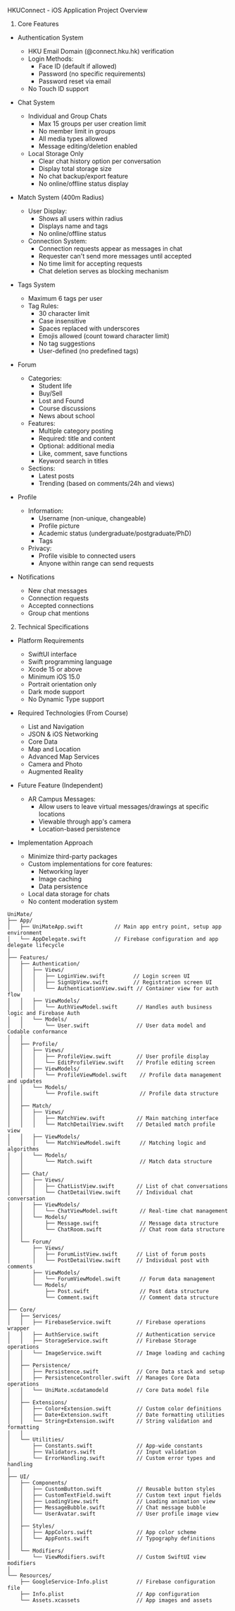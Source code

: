 HKUConnect - iOS Application Project Overview
1. Core Features
- Authentication System
  - HKU Email Domain (@connect.hku.hk) verification
  - Login Methods:
    - Face ID (default if allowed)
    - Password (no specific requirements)
    - Password reset via email
  - No Touch ID support

- Chat System
  - Individual and Group Chats
    - Max 15 groups per user creation limit
    - No member limit in groups
    - All media types allowed
    - Message editing/deletion enabled
  - Local Storage Only
    - Clear chat history option per conversation
    - Display total storage size
    - No chat backup/export feature
    - No online/offline status display
    
- Match System (400m Radius)
  - User Display:
    - Shows all users within radius
    - Displays name and tags
    - No online/offline status
  - Connection System:
    - Connection requests appear as messages in chat
    - Requester can't send more messages until accepted
    - No time limit for accepting requests
    - Chat deletion serves as blocking mechanism
    
- Tags System
  - Maximum 6 tags per user
  - Tag Rules:
    - 30 character limit
    - Case insensitive
    - Spaces replaced with underscores
    - Emojis allowed (count toward character limit)
    - No tag suggestions
    - User-defined (no predefined tags)
    
- Forum
  - Categories:
    - Student life
    - Buy/Sell
    - Lost and Found
    - Course discussions
    - News about school
  - Features:
    - Multiple category posting
    - Required: title and content
    - Optional: additional media
    - Like, comment, save functions
    - Keyword search in titles
  - Sections:
    - Latest posts
    - Trending (based on comments/24h and views)
    
- Profile
  - Information:
    - Username (non-unique, changeable)
    - Profile picture
    - Academic status (undergraduate/postgraduate/PhD)
    - Tags
  - Privacy:
    - Profile visible to connected users
    - Anyone within range can send requests
    
- Notifications
  - New chat messages
  - Connection requests
  - Accepted connections
  - Group chat mentions
  
2. Technical Specifications

- Platform Requirements
  - SwiftUI interface
  - Swift programming language
  - Xcode 15 or above
  - Minimum iOS 15.0
  - Portrait orientation only
  - Dark mode support
  - No Dynamic Type support
  
- Required Technologies (From Course)
  - List and Navigation
  - JSON & iOS Networking
  - Core Data
  - Map and Location
  - Advanced Map Services
  - Camera and Photo
  - Augmented Reality
  
- Future Feature (Independent)

  - AR Campus Messages:
    - Allow users to leave virtual messages/drawings at specific locations
    - Viewable through app's camera
    - Location-based persistence
  
- Implementation Approach
  - Minimize third-party packages
  - Custom implementations for core features:
    - Networking layer
    - Image caching
    - Data persistence
  - Local data storage for chats
  - No content moderation system

```
UniMate/
├── App/
│   ├── UniMateApp.swift          // Main app entry point, setup app environment
│   └── AppDelegate.swift         // Firebase configuration and app delegate lifecycle
│
├── Features/
│   ├── Authentication/
│   │   ├── Views/
│   │   │   ├── LoginView.swift         // Login screen UI
│   │   │   ├── SignUpView.swift        // Registration screen UI
│   │   │   └── AuthenticationView.swift // Container view for auth flow
│   │   ├── ViewModels/
│   │   │   └── AuthViewModel.swift      // Handles auth business logic and Firebase Auth
│   │   └── Models/
│   │       └── User.swift               // User data model and Codable conformance
│   │
│   ├── Profile/
│   │   ├── Views/
│   │   │   ├── ProfileView.swift        // User profile display
│   │   │   └── EditProfileView.swift    // Profile editing screen
│   │   ├── ViewModels/
│   │   │   └── ProfileViewModel.swift    // Profile data management and updates
│   │   └── Models/
│   │       └── Profile.swift             // Profile data structure
│   │
│   ├── Match/
│   │   ├── Views/
│   │   │   ├── MatchView.swift          // Main matching interface
│   │   │   └── MatchDetailView.swift    // Detailed match profile view
│   │   ├── ViewModels/
│   │   │   └── MatchViewModel.swift      // Matching logic and algorithms
│   │   └── Models/
│   │       └── Match.swift               // Match data structure
│   │
│   ├── Chat/
│   │   ├── Views/
│   │   │   ├── ChatListView.swift       // List of chat conversations
│   │   │   └── ChatDetailView.swift     // Individual chat conversation
│   │   ├── ViewModels/
│   │   │   └── ChatViewModel.swift       // Real-time chat management
│   │   └── Models/
│   │       ├── Message.swift             // Message data structure
│   │       └── ChatRoom.swift            // Chat room data structure
│   │
│   └── Forum/
│       ├── Views/
│       │   ├── ForumListView.swift      // List of forum posts
│       │   └── PostDetailView.swift     // Individual post with comments
│       ├── ViewModels/
│       │   └── ForumViewModel.swift      // Forum data management
│       └── Models/
│           ├── Post.swift                // Post data structure
│           └── Comment.swift             // Comment data structure
│
├── Core/
│   ├── Services/
│   │   ├── FirebaseService.swift        // Firebase operations wrapper
│   │   ├── AuthService.swift            // Authentication service
│   │   ├── StorageService.swift         // Firebase Storage operations
│   │   └── ImageService.swift           // Image loading and caching
│   │
│   ├── Persistence/
│   │   ├── Persistence.swift            // Core Data stack and setup
│   │   ├── PersistenceController.swift  // Manages Core Data operations
│   │   └── UniMate.xcdatamodeld         // Core Data model file
│   │
│   ├── Extensions/
│   │   ├── Color+Extension.swift        // Custom color definitions
│   │   ├── Date+Extension.swift         // Date formatting utilities
│   │   └── String+Extension.swift       // String validation and formatting
│   │
│   └── Utilities/
│       ├── Constants.swift              // App-wide constants
│       ├── Validators.swift             // Input validation
│       └── ErrorHandling.swift          // Custom error types and handling
│
├── UI/
│   ├── Components/
│   │   ├── CustomButton.swift           // Reusable button styles
│   │   ├── CustomTextField.swift        // Custom text input fields
│   │   ├── LoadingView.swift            // Loading animation view
│   │   ├── MessageBubble.swift          // Chat message bubble
│   │   └── UserAvatar.swift             // User profile image view
│   │
│   ├── Styles/
│   │   ├── AppColors.swift              // App color scheme
│   │   └── AppFonts.swift               // Typography definitions
│   │
│   └── Modifiers/
│       └── ViewModifiers.swift          // Custom SwiftUI view modifiers
│
└── Resources/
    ├── GoogleService-Info.plist         // Firebase configuration file
    ├── Info.plist                       // App configuration
    └── Assets.xcassets                  // App images and assets
```
